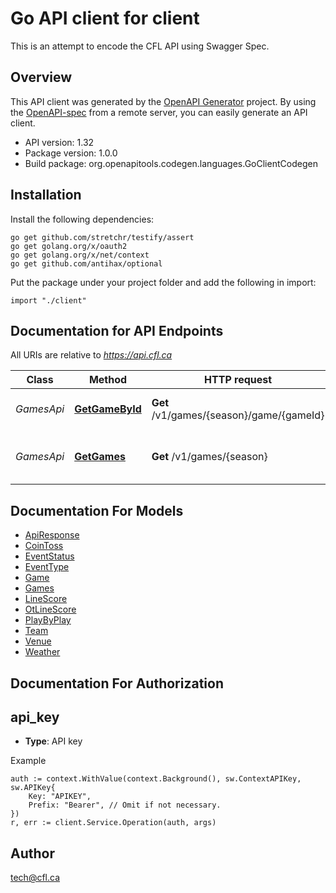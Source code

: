 # Go API client for client

This is an attempt to encode the CFL API using Swagger Spec.

## Overview
This API client was generated by the [OpenAPI Generator](https://openapi-generator.tech) project.  By using the [OpenAPI-spec](https://www.openapis.org/) from a remote server, you can easily generate an API client.

- API version: 1.32
- Package version: 1.0.0
- Build package: org.openapitools.codegen.languages.GoClientCodegen

## Installation

Install the following dependencies:
```
go get github.com/stretchr/testify/assert
go get golang.org/x/oauth2
go get golang.org/x/net/context
go get github.com/antihax/optional
```

Put the package under your project folder and add the following in import:
```golang
import "./client"
```

## Documentation for API Endpoints

All URIs are relative to *https://api.cfl.ca*

Class | Method | HTTP request | Description
------------ | ------------- | ------------- | -------------
*GamesApi* | [**GetGameById**](docs/GamesApi.md#getgamebyid) | **Get** /v1/games/{season}/game/{gameId} | Get data for a specific game
*GamesApi* | [**GetGames**](docs/GamesApi.md#getgames) | **Get** /v1/games/{season} | Get a list of all games in a particular season


## Documentation For Models

 - [ApiResponse](docs/ApiResponse.md)
 - [CoinToss](docs/CoinToss.md)
 - [EventStatus](docs/EventStatus.md)
 - [EventType](docs/EventType.md)
 - [Game](docs/Game.md)
 - [Games](docs/Games.md)
 - [LineScore](docs/LineScore.md)
 - [OtLineScore](docs/OtLineScore.md)
 - [PlayByPlay](docs/PlayByPlay.md)
 - [Team](docs/Team.md)
 - [Venue](docs/Venue.md)
 - [Weather](docs/Weather.md)


## Documentation For Authorization

## api_key
- **Type**: API key 

Example
```golang
auth := context.WithValue(context.Background(), sw.ContextAPIKey, sw.APIKey{
	Key: "APIKEY",
	Prefix: "Bearer", // Omit if not necessary.
})
r, err := client.Service.Operation(auth, args)
```

## Author

tech@cfl.ca

